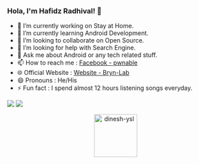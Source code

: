 ### Hola, I'm Hafidz Radhival! 👋

- 🔭 I’m currently working on Stay at Home. 
- 🌱 I’m currently learning Android Development.
- 👯 I’m looking to collaborate on Open Source.
- 🤔 I’m looking for help with Search Engine.
- 💬 Ask me about Android or any tech related stuff.
- 📫 How to reach me : [Facebook - pwnable](https://Facebook.com/pwnable)
- 🌐 Official Website : [Website - Bryn-Lab](https://bryn-lab.my.id)
- 😄 Pronouns : He/His 
- ⚡ Fun fact : I spend almost 12 hours listening songs everyday.

<img src="https://github-readme-stats.vercel.app/api?username=Mumetngoding&bg_color=30,e96443,904e95&title_color=fad000&text_color=75eeb2&icon_clor=0480ef">
<img src="https://github-readme-stats.vercel.app/api/top-langs/?username=MumetNgoding&layout=compact&bg_color=30,e96443,904e95&title_color=fad000&text_color=75eeb2&icon_clor=0480ef&langs_count=8">
<p align="center"><img width="100" src="https://komarev.com/ghpvc/?username=MumetNgoding&color=green&style=flat-square&label=Visitors" alt="dinesh-ysl"></p>

